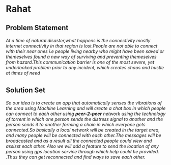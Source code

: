 # Rahat

## Problem Statement

###### At  a time of natural disaster,what happens is the connectivity mostly internet connectivity in that region is lost.People are not able to connect with their near ones i.e people living nearby who might have been saved or themeselves found a new way of surviving and preventing themeselves from hazard.This communication barrier is one of the most severe, yet _underlooked_ problem prior to any incident, which creates chaos and hustle at times of need

## Solution Set

###### So our idea is to create an app that automatically senses the vibrations of the area using Machine Learning and will create a chat box in which people can connect to each other using **_peer-2-peer_** network using the technology of torrent in which one person sends the distress signal to another and the person sends it to another forming a chain in which everyone gets connected.So basically a local network will be created in the target area, and many people will be connected with each other.The messages will be broadcasted and as a result all the connected people could view and assisst each other. Also we will add a feature to send the location of any person using gps location service through which help could be provided. .Thus they can get _reconnected_  and find ways to save each other.

